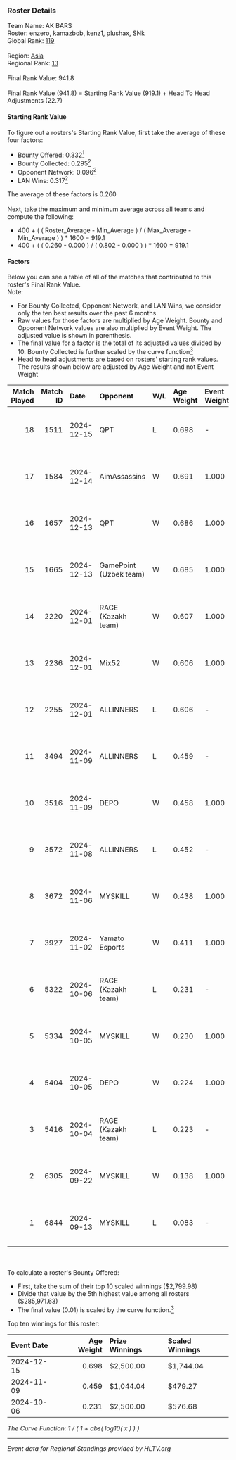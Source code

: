 ### Roster Details<br />
Team Name: AK BARS<br />
Roster: enzero, kamazbob, kenz1, plushax, SNk<br />
Global Rank: [119](../../standings_global_2025_02_28.md)<br />
<br />
Region: [Asia]( ../../standings_asia_2025_02_28.md)<br />
Regional Rank: [13]( ../../standings_asia_2025_02_28.md)<br />
<br />
Final Rank Value:  941.8<br />
<br />
Final Rank Value (941.8) = Starting Rank Value (919.1) + Head To Head Adjustments (22.7)<br />

#### Starting Rank Value<br />
To figure out a rosters's Starting Rank Value, first take the average of these four factors:<br />
- Bounty Offered: 0.332[<sup>1</sup>](#table2)
- Bounty Collected: 0.295[<sup>2</sup>](#table1)
- Opponent Network: 0.096[<sup>2</sup>](#table1)
- LAN Wins: 0.317[<sup>2</sup>](#table1)

The average of these factors is 0.260<br />
<br />
Next, take the maximum and minimum average across all teams and compute the following:<br />
- 400 + ( ( Roster_Average - Min_Average ) / ( Max_Average - Min_Average ) ) * 1600 = 919.1
- 400 + ( ( 0.260 - 0.000 ) / ( 0.802 - 0.000 ) ) * 1600 = 919.1


#### Factors<br />
Below you can see a table of all of the matches that contributed to this roster's Final Rank Value.<br />
Note:<br />

- For Bounty Collected, Opponent Network, and LAN Wins, we consider only the ten best results over the past 6 months.
- Raw values for those factors are multiplied by Age Weight. Bounty and Opponent Network values are also multiplied by Event Weight. The adjusted value is shown in parenthesis.
- The final value for a factor is the total of its adjusted values divided by 10. Bounty Collected is further scaled by the curve function[<sup>3</sup>](#curveFunction)
- Head to head adjustments are based on rosters' starting rank values. The results shown below are adjusted by Age Weight and not Event Weight
<span id="table1"></span><br />


| Match Played | Match ID | Date       | Opponent               | W/L | Age Weight | Event Weight | Bounty Collected | Opponent Network | LAN Wins  | H2H Adj. | Roster                                |
| -: | -: | :- | :- | :- | :- | :- | :- | :- | :- | -: | :- |
|           18 |     1511 | 2024-12-15 | QPT                    | L   | 0.698      | -            | -                | -                | -         |    -3.21 | enzero, kamazbob, kenz1, plushax, SNk |
|           17 |     1584 | 2024-12-14 | AimAssassins           | W   | 0.691      | 1.000        | 0.005 (0.003)    | 0.258 (0.178)    | 1 (0.691) |    13.54 | enzero, kamazbob, kenz1, plushax, SNk |
|           16 |     1657 | 2024-12-13 | QPT                    | W   | 0.686      | 1.000        | 0.036 (0.025)    | 0.376 (0.258)    | 1 (0.686) |    18.85 | enzero, kamazbob, kenz1, plushax, SNk |
|           15 |     1665 | 2024-12-13 | GamePoint (Uzbek team) | W   | 0.685      | 1.000        | -                | 0.042 (0.029)    | 1 (0.685) |     4.04 | enzero, kamazbob, kenz1, plushax, SNk |
|           14 |     2220 | 2024-12-01 | RAGE (Kazakh team)     | W   | 0.607      | 1.000        | 0.006 (0.004)    | 0.196 (0.119)    | 0 (0.000) |     8.18 | enzero, kamazbob, kenz1, plushax, SNk |
|           13 |     2236 | 2024-12-01 | Mix52                  | W   | 0.606      | 1.000        | 0.002 (0.001)    | 0.068 (0.042)    | 0 (0.000) |     6.50 | enzero, kamazbob, kenz1, plushax, SNk |
|           12 |     2255 | 2024-12-01 | ALLINNERS              | L   | 0.606      | -            | -                | -                | -         |   -12.79 | enzero, kamazbob, kenz1, plushax, SNk |
|           11 |     3494 | 2024-11-09 | ALLINNERS              | L   | 0.459      | -            | -                | -                | -         |    -9.37 | arun, enzero, kamazbob, kenz1, Yaqk   |
|           10 |     3516 | 2024-11-09 | DEPO                   | W   | 0.458      | 1.000        | 0.007 (0.003)    | 0.322 (0.147)    | 0 (0.000) |     5.80 | arun, enzero, kamazbob, kenz1, Yaqk   |
|            9 |     3572 | 2024-11-08 | ALLINNERS              | L   | 0.452      | -            | -                | -                | -         |    -9.47 | arun, enzero, kamazbob, kenz1, Yaqk   |
|            8 |     3672 | 2024-11-06 | MYSKILL                | W   | 0.438      | 1.000        | 0.003 (0.001)    | 0.140 (0.061)    | 0 (0.000) |     3.54 | arun, enzero, kamazbob, kenz1, Yaqk   |
|            7 |     3927 | 2024-11-02 | Yamato Esports         | W   | 0.411      | 1.000        | 0.000 (0.000)    | -                | 0 (0.000) |     1.25 | arun, enzero, kamazbob, kenz1, Yaqk   |
|            6 |     5322 | 2024-10-06 | RAGE (Kazakh team)     | L   | 0.231      | -            | -                | -                | -         |    -4.02 | enzero, kade0, kamazbob, kenz1, SNk   |
|            5 |     5334 | 2024-10-05 | MYSKILL                | W   | 0.230      | 1.000        | 0.003 (0.001)    | 0.140 (0.032)    | 1 (0.230) |     1.86 | enzero, kade0, kamazbob, kenz1, SNk   |
|            4 |     5404 | 2024-10-05 | DEPO                   | W   | 0.224      | 1.000        | 0.007 (0.002)    | 0.322 (0.072)    | 1 (0.224) |     2.81 | enzero, kade0, kamazbob, kenz1, SNk   |
|            3 |     5416 | 2024-10-04 | RAGE (Kazakh team)     | L   | 0.223      | -            | -                | -                | -         |    -3.93 | enzero, kade0, kamazbob, kenz1, SNk   |
|            2 |     6305 | 2024-09-22 | MYSKILL                | W   | 0.138      | 1.000        | 0.003 (0.000)    | 0.140 (0.019)    | -         |     1.11 | enzero, kade0, kamazbob, kenz1, SNk   |
|            1 |     6844 | 2024-09-13 | MYSKILL                | L   | 0.083      | -            | -                | -                | -         |    -1.96 | arun, enzero, kamazbob, kenz1, SNk    |

<br />
<span id="table2"></span><br />
To calculate a roster's Bounty Offered:<br />

- First, take the sum of their top 10 scaled winnings ($2,799.98)
- Divide that value by the 5th highest value among all rosters ($285,971.63)
- The final value (0.01) is scaled by the curve function.[<sup>3</sup>](#curveFunction)

Top ten winnings for this roster:<br />

| Event Date | Age Weight | Prize Winnings | Scaled Winnings |
| :- | -: | :- | :- |
| 2024-12-15 |      0.698 | $2,500.00      | $1,744.04       |
| 2024-11-09 |      0.459 | $1,044.04      | $479.27         |
| 2024-10-06 |      0.231 | $2,500.00      | $576.68         |


<span id="curveFunction"></span>_The Curve Function: 1 / ( 1 + abs( log10( x ) ) )_<br />

---
_Event data for Regional Standings provided by HLTV.org_<br />
